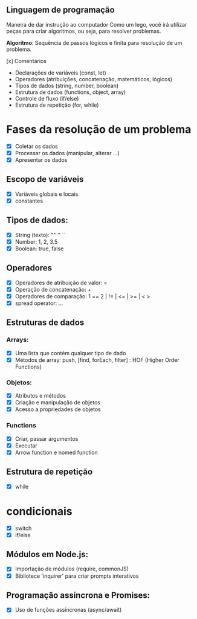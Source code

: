 ## Linguagem de programação

Maneira de dar instrução ao computador Como um lego, você irá utilizar peças para criar algoritmos, ou seja, para resolver problemas.

**Algoritmo**: Sequência de passos lógicos e finita para resolução de um problema.

[x] Comentários

- Declarações de variáveis (const, let)
- Operadores (atribuições, concatenação, matemáticos, lógicos)
- Tipos de dados (string, number, boolean)
- Estrutura de dados (functions, object, array)
- Controle de fluxo (if/else)
- Estrutura de repetição (for, while)

# Fases da resolução de um problema

- [x] Coletar os dados
- [x] Processar os dados (manipular, alterar ...)
- [x] Apresentar os dados

## Escopo de variáveis

- [x] Variáveis globais e locais
- [x] constantes

## Tipos de dados:

- [x] String (texto): "" '' ``
- [x] Number: 1, 2, 3.5
- [x] Boolean: true, false

## Operadores

- [x] Operadores de atribuição de valor: =
- [x] Operação de concatenação: +
- [x] Operadores de comparação: 1 == 2 | != | <= | >= | < >
- [x] spread operator: ...

## Estruturas de dados

### Arrays:

- [x] Uma lista que contém qualquer tipo de dado
- [x] Métodos de array: push, [find, forEach, filter] : HOF (Higher Order Functions)

### Objetos:

- [x] Atributos e métodos
- [x] Criação e manipulação de objetos
- [x] Acesso a propriedades de objetos

### Functions

- [x] Criar, passar argumentos
- [x] Executar
- [x] Arrow function e nomed function

## Estrutura de repetição

- [x] while

# condicionais

- [x] switch
- [x] if/else

## Módulos em Node.js:

- [x] Importação de módulos (require, commonJS)
- [x] Bibliotece 'inquirer' para criar prompts interativos

## Programação assíncrona e Promises:

- [x] Uso de funções assíncronas (async/await)
